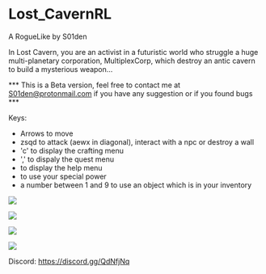 # Lost_CavernRL
A RogueLike by S01den

In Lost Cavern, you are an activist in a futuristic world who struggle a huge multi-planetary corporation, MultiplexCorp, which destroy an antic cavern to build a mysterious weapon...

*** This is a Beta version, feel free to contact me at S01den@protonmail.com if you have any suggestion or if you found bugs ***

Keys: 
- Arrows to move
- zsqd to attack (aewx in diagonal), interact with a npc or destroy a wall
- 'c' to display the crafting menu
- ',' to dispaly the quest menu
- <ESC> to display the help menu
- <ENTER> to use your special power
- a number between 1 and 9 to use an object which is in your inventory

![](https://github.com/S01den/Lost_CavernRL/blob/master/images/imageTitle.png)

![](https://github.com/S01den/Lost_CavernRL/blob/master/images/image1.png)

![](https://github.com/S01den/Lost_CavernRL/blob/master/images/image2.png)

![](https://github.com/S01den/Lost_CavernRL/blob/master/images/image3.png)



Discord: https://discord.gg/QdNfjNq
